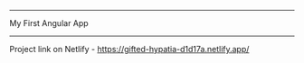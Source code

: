 *********************
My First Angular App
*********************
Project link on Netlify - https://gifted-hypatia-d1d17a.netlify.app/
